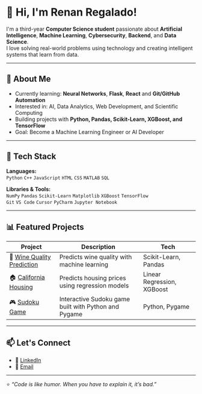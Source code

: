 # 👋 Hi, I'm Renan Regalado!

 I'm a third-year **Computer Science student** passionate about **Artificial Intelligence**, **Machine Learning**, **Cybersecurity**, **Backend**, and **Data Science**.  
 I love solving real-world problems using technology and creating intelligent systems that learn from data.

---

## 🚀 About Me
-  Currently learning: **Neural Networks**, **Flask**, **React** and **Git/GitHub Automation**
-  Interested in: AI, Data Analytics, Web Development, and Scientific Computing
-  Building projects with **Python, Pandas, Scikit-Learn, XGBoost, and TensorFlow**
-  Goal: Become a Machine Learning Engineer or AI Developer

---

## 🧰 Tech Stack

**Languages:**  
`Python` `C++` `JavaScript` `HTML` `CSS` `MATLAB` `SQL`

**Libraries & Tools:**  
`NumPy` `Pandas` `Scikit-Learn` `Matplotlib` `XGBoost` `TensorFlow`  
`Git` `VS Code` `Cursor` `PyCharm` `Jupyter Notebook`

---

## 📊 Featured Projects

| Project | Description | Tech |
|----------|--------------|------|
| 🍷 [Wine Quality Prediction](https://github.com/rregalado1/predicting-wine-model) | Predicts wine quality with machine learning | Scikit-Learn, Pandas |
| 🏠 [California Housing](https://github.com/rregalado1/boston-housing-ML-model) | Predicts housing prices using regression models | Linear Regression, XGBoost |
| 🎮 [Sudoku Game](https://github.com/kevinc80/Sudoku_project31) | Interactive Sudoku game built with Python and Pygame | Python, Pygame |


---

## 📫 Let's Connect

- 💼 [LinkedIn](https://www.linkedin.com/in/ren%C3%A1n-regalado-1260a6258/)
- 📧 [Email](rregalado@ufl.edu)

---

⭐️ *“Code is like humor. When you have to explain it, it’s bad.”*  

